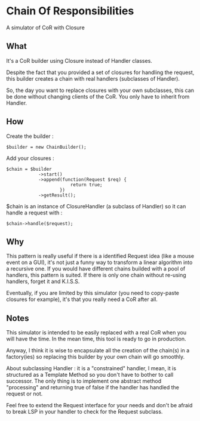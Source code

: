 # Chain Of Responsibilities

A simulator of CoR with Closure

## What

It's a CoR builder using Closure instead of Handler classes.

Despite the fact that you provided a set of closures for handling the request,
this builder creates a chain with real handlers (subclasses of Handler).

So, the day you want to replace closures with your own subclasses, this can be done
without changing clients of the CoR. You only have to inherit from Handler.

## How

Create the builder :
```
$builder = new ChainBuilder();
```

Add your closures :
```
$chain = $builder
            ->start()
            ->append(function(Request $req) {
                        return true;
                    })
            ->getResult();
```

$chain is an instance of ClosureHandler (a subclass of Handler) so
it can handle a request with :
```
$chain->handle($request);
```

## Why

This pattern is really useful if there is a identified Request idea (like
a mouse event on a GUI), it's not just a funny way to transform a linear algorithm
into a recursive one. If you would have different chains builded with a pool of handlers,
this pattern is suited. If there is only one chain without re-using handlers,
forget it and K.I.S.S.

Eventually, if you are limited by this simulator (you need to copy-paste closures
for example), it's that you really need a CoR after all.

## Notes

This simulator is intended to be easily replaced with a real CoR when you will
have the time. In the mean time, this tool is ready to go in production.

Anyway, I think it is wise to encapsulate all the creation of the chain(s)
in a factory(ies) so replacing this builder by your own chain will go 
smoothly.

About subclassing Handler : it is a "constrained" handler, I mean, it is structured as a 
Template Method so you don't have to bother to call successor. The only thing
is to implement one abstract method "processing" and returning true of false if
the handler has handled the request or not.

Feel free to extend the Request interface for your needs and don't be afraid to break
LSP in your handler to check for the Request subclass.
